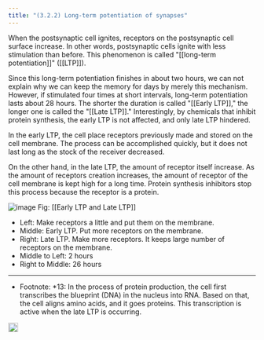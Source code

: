 ```yaml
---
title: "(3.2.2) Long-term potentiation of synapses"
---
```


When the postsynaptic cell ignites, receptors on the postsynaptic cell surface increase. In other words, postsynaptic cells ignite with less stimulation than before. This phenomenon is called "[[long-term potentiation]]" ([[LTP]]).

Since this long-term potentiation finishes in about two hours, we can not explain why we can keep the memory for days by merely this mechanism. However, if stimulated four times at short intervals, long-term potentiation lasts about 28 hours. The shorter the duration is called "[[Early LTP]]," the longer one is called the "[[Late LTP]]." Interestingly, by chemicals that inhibit protein synthesis, the early LTP is not affected, and only late LTP hindered.

In the early LTP, the cell place receptors previously made and stored on the cell membrane. The process can be accomplished quickly, but it does not last long as the stock of the receiver decreased.

On the other hand, in the late LTP, the amount of receptor itself increase. As the amount of receptors creation increases, the amount of receptor of the cell membrane is kept high for a long time. Protein synthesis inhibitors stop this process because the receptor is a protein.

![image](https://gyazo.com/2e42d16c1dbe2ee8ce70fe1a2c35dbf2/thumb/1000)
Fig: [[Early LTP and Late LTP]]

- Left: Make receptors a little and put them on the membrane.
- Middle: Early LTP. Put more receptors on the membrane.
- Right: Late LTP. Make more receptors. It keeps large number of receptors on the membrane.
- Middle to Left: 2 hours
- Right to Middle: 26 hours

---

- Footnote: *13: In the process of protein production, the cell first transcribes the blueprint (DNA) in the nucleus into RNA. Based on that, the cell aligns amino acids, and it goes proteins. This transcription is active when the late LTP is occurring.

<img src='https://scrapbox.io/api/pages/nishio-en/en/icon' alt='en.icon' height="19.5"/>